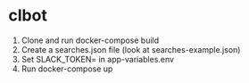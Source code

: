 # clbot

1. Clone and run docker-compose build
2. Create a searches.json file (look at searches-example.json)
3. Set SLACK_TOKEN=<your slack token> in app-variables.env
4. Run docker-compose up
